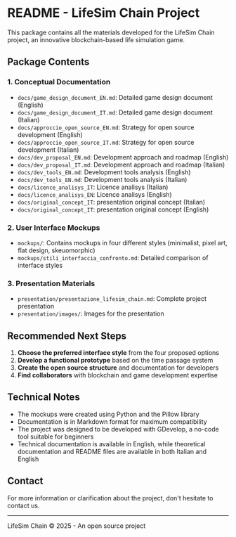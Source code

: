 # README - LifeSim Chain Project

This package contains all the materials developed for the LifeSim Chain project, an innovative blockchain-based life simulation game.

## Package Contents

### 1. Conceptual Documentation
- `docs/game_design_document_EN.md`: Detailed game design document (English)
- `docs/game_design_document_IT.md`: Detailed game design document (Italian)
- `docs/approccio_open_source_EN.md`: Strategy for open source development (English)
- `docs/approccio_open_source_IT.md`: Strategy for open source development (Italian)
- `docs/dev_proposal_EN.md`: Development approach and roadmap (English)
- `docs/dev_proposal_IT.md`: Development approach and roadmap (Italian)
- `docs/dev_tools_EN.md`: Development tools analysis (English)
- `docs/dev_tools_EN.md`: Development tools analysis (Italian)
- `docs/licence_analisys_IT`: Licence analisys (Italian)
- `docs/licence_analisys_EN`: Licence analisys (English)
- `docs/original_concept_IT`: presentation original concept (Italian)
- `docs/original_concept_IT`: presentation original concept (English)

### 2. User Interface Mockups
- `mockups/`: Contains mockups in four different styles (minimalist, pixel art, flat design, skeuomorphic)
- `mockups/stili_interfaccia_confronto.md`: Detailed comparison of interface styles

### 3. Presentation Materials
- `presentation/presentazione_lifesim_chain.md`: Complete project presentation
- `presentation/images/`: Images for the presentation

## Recommended Next Steps

1. **Choose the preferred interface style** from the four proposed options
2. **Develop a functional prototype** based on the time passage system
3. **Create the open source structure** and documentation for developers
4. **Find collaborators** with blockchain and game development expertise

## Technical Notes

- The mockups were created using Python and the Pillow library
- Documentation is in Markdown format for maximum compatibility
- The project was designed to be developed with GDevelop, a no-code tool suitable for beginners
- Technical documentation is available in English, while theoretical documentation and README files are available in both Italian and English

## Contact

For more information or clarification about the project, don't hesitate to contact us.

---

LifeSim Chain © 2025 - An open source project
